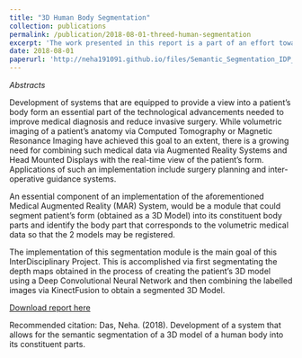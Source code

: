 ```yaml
---
title: "3D Human Body Segmentation"
collection: publications
permalink: /publication/2018-08-01-threed-human-segmentation
excerpt: 'The work presented in this report is a part of an effort towards a tool that allows a real-time view into a patient's body for inter-operative guidance.'
date: 2018-08-01
paperurl: 'http://neha191091.github.io/files/Semantic_Segmentation_IDP_Report.pdf'
---
```

*Abstracts*

Development of systems that are equipped to provide a view into a patient’s body
form an essential part of the technological advancements needed to improve medical 
diagnosis and reduce invasive surgery. While volumetric imaging of a patient’s
anatomy via Computed Tomography or Magnetic Resonance Imaging have achieved
this goal to an extent, there is a growing need for combining such medical data via
Augmented Reality Systems and Head Mounted Displays with the real-time view of
the patient’s form. Applications of such an implementation include surgery planning
and inter-operative guidance systems.

An essential component of an implementation of the aforementioned Medical Augmented Reality 
(MAR) System, would be a module that could segment patient’s form (obtained as a 3D Model) 
into its constituent body parts and identify the body part that corresponds to the volumetric
medical data so that the 2 models may be registered.

The implementation of this segmentation module is the main goal of this InterDisciplinary
Project. This is accomplished via first segmentating the depth maps obtained in the process 
of creating the patient’s 3D model using a Deep Convolutional Neural Network and then combining 
the labelled images via KinectFusion to obtain a segmented 3D Model.

[Download report here](http://neha191091.github.io/files/Semantic_Segmentation_IDP_Report.pdf)

Recommended citation: Das, Neha. (2018). Development of a system that allows for the semantic segmentation of a 3D model of a human body into its constituent parts.